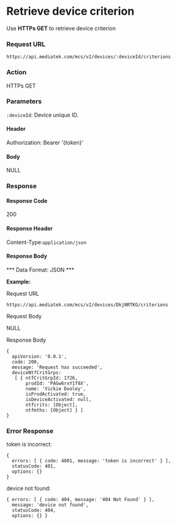# Retrieve device criterion

Use **HTTPs GET** to retrieve device criterion

### Request URL

```
https://api.mediatek.com/mcs/v2/devices/:deviceId/criterions

```

### Action

HTTPs GET

### Parameters

`:deviceId`: Device unique ID.

#### Header

Authorization: Bearer '{token}'

#### Body

NULL

### Response

#### Response Code

200

#### Response Header

Content-Type:`application/json`

#### Response Body

*** Data Format: JSON ***

**Example:**

Request URL

```
https://api.mediatek.com/mcs/v2/devices/DkjNRTKG/criterions
```

Request Body

NULL

Response Body

```
{
  apiVersion: '0.0.1',
  code: 200,
  message: 'Request has succeeded',
  deviceNtfCritGrps:
   [ { ntfCritGrpId: 1726,
       prodId: 'PAGw6rxY1f8X',
       name: 'Vickie Dooley',
       isProdActivated: true,
       isDeviceActivated: null,
       ntfcrits: [Object],
       ntfmths: [Object] } ]
}
```

### Error Response

token is incorrect:

```
{
  errors: [ { code: 4001, message: 'token is incorrect' } ],
  statusCode: 401,
  options: {}
}
```

device not found:

```
{ errors: [ { code: 404, message: '404 Not Found' } ],
  message: 'device not found',
  statusCode: 404,
  options: {} }
```